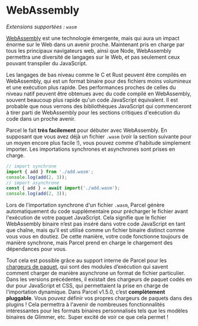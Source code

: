 # WebAssembly

_Extensions supportées : `wasm`_

[WebAssembly](https://webassembly.org) est une technologie émergente, mais qui aura un impact énorme sur le Web dans un avenir proche. Maintenant pris en charge par tous les principaux navigateurs web, ainsi que Node, WebAssembly permettra une diversité de langages sur le Web, et pas seulement ceux pouvant transpiler du JavaScript.

Les langages de bas niveau comme le C et Rust peuvent être compilés en WebAssembly, qui est un format binaire pour des fichiers moins volumineux et une exécution plus rapide. Des performances proches de celles du niveau natif peuvent être obtenues avec du code compilé en WebAssembly, souvent beaucoup plus rapide qu'un code JavaScript équivalent. Il est probable que nous verrons des bibliothèques JavaScript qui commenceront à tirer parti de WebAssembly pour les sections critiques d'exécution du code dans un proche avenir.

Parcel le fait **très facilement** pour débuter avec WebAssembly. En supposant que vous avez déjà un fichier `.wasm` (voir la section suivante pour un moyen encore plus facile !), vous pouvez comme d'habitude simplement importer. Les importations synchrones et asynchrones sont prises en charge.

```js
// import synchrone
import { add } from './add.wasm';
console.log(add(2, 3));
// import asynchrone
const { add } = await import('./add.wasm');
console.log(add(2, 3));
```

Lors de l'importation synchrone d'un fichier `.wasm`, Parcel génère automatiquement du code supplémentaire pour précharger le fichier avant l'exécution de votre paquet JavaScript. Cela signifie que le fichier WebAssembly binaire n’est pas inséré dans votre code JavaScript en tant que chaîne, mais qu’il est utilisé comme un fichier binaire distinct comme vous vous en doutiez. De cette manière, votre code fonctionne toujours de manière synchrone, mais Parcel prend en charge le chargement des dépendances pour vous.

Tout cela est possible grâce au support interne de Parcel pour les [chargeurs de paquet](https://github.com/parcel-bundler/parcel/pull/565), qui sont des modules d’exécution qui savent comment charger de manière asynchrone un format de fichier particulier. Dans les versions précédentes, il existait des chargeurs de paquet codés en dur pour JavaScript et CSS, qui permettaient la prise en charge de l'importation dynamique. Dans Parcel v1.5.0, c’est **complètement pluggable**. Vous pouvez définir vos propres chargeurs de paquets dans des plugins ! Cela permettra à l'avenir de nombreuses fonctionnalités intéressantes pour les formats binaires personnalisés tels que les modèles binaires de Glimmer, etc. Super excité de voir ce que cela permet !

